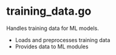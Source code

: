 # training_data.go

Handles training data for ML models.

- Loads and preprocesses training data
- Provides data to ML modules
